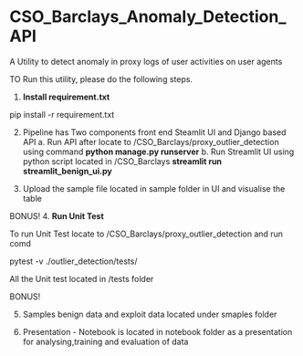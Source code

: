 # <b>CSO_Barclays_Anomaly_Detection_API</b>
A Utility to detect anomaly in proxy logs of user activities on user agents

TO Run this utility, please do the following steps.


1. <b>Install requirement.txt</b>

pip install -r requirement.txt

2. Pipeline has Two components front end Steamlit UI and Django based API
    a. Run API after locate to /CSO_Barclays/proxy_outlier_detection using command
        <b>python manage.py runserver</b>
    b. Run Streamlit UI using python script located in /CSO_Barclays
        <b>streamlit run streamlit_benign_ui.py</b>

3. Upload the sample file located in sample folder in UI and visualise the table

BONUS!
4. <b>Run Unit Test</b>

To run Unit Test locate to /CSO_Barclays/proxy_outlier_detection and run comd

pytest -v ./outlier_detection/tests/

All the Unit test located in /tests folder 

BONUS!

5. Samples benign data and exploit data located under smaples folder

6. Presentation - Notebook is located in notebook folder as a presentation for analysing,training and evaluation of data
